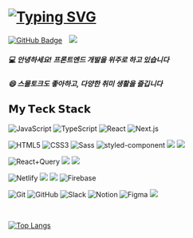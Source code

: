[![Typing SVG](https://readme-typing-svg.herokuapp.com?font=Lilita+One&size=35&pause=1000&color=E8BFB1&background=FEE9D200&vCenter=true&width=600&height=35&lines=Hi+!+I'm+wonkyung+Min;%23GrowTogether+%23GoodCommunicator)](https://git.io/typing-svg)
===
[![GitHub Badge](https://img.shields.io/badge/-@lolWK-181717?logo=GitHub&logoColor=white&link=https://github.com/lolWK)](https://github.com/lolWK)
<a href="mailto:mwk0725@gmail.com">
  <img 
     src="https://img.shields.io/badge/Gmail-white?logo=Gmail&logoColor=EA4335&link=mailto:mwk0725@gmail.com"
     style="height : auto; margin-left : 10px; margin-right : 10px;"
   />
</a>



##### :computer: 안녕하세요! 프론트엔드 개발을 위주로 하고 있습니다

##### 😄 스몰토크도 좋아하고, 다양한 취미 생활을 즐깁니다

## 𝗠𝘆 𝗧𝗲𝗰𝗸 𝗦𝘁𝗮𝗰𝗸
![JavaScript](https://img.shields.io/badge/-JavaScript-%23F7DF1C?style=flat-square&logo=javascript&logoColor=000000&labelColor=%23F7DF1C&color=%23FFCE5A)
![TypeScript](https://img.shields.io/badge/-TypeScript-007ACC?style=flat-square&logo=typescript&logoColor=white)
![React](https://img.shields.io/badge/-React-%23282C34?style=flat-square&logo=react)
![Next.js](https://img.shields.io/badge/-Next.js-000000?style=flat-square&logo=Next.js&logoColor=white)

![HTML5](https://img.shields.io/badge/-HTML5-%23E44D27?style=flat-square&logo=html5&logoColor=ffffff)
![CSS3](https://img.shields.io/badge/-CSS3-%231572B6?style=flat-square&logo=css3)
![Sass](https://img.shields.io/badge/-Sass-%23CC6699?style=flat-square&logo=sass&logoColor=ffffff)
![styled-component](https://img.shields.io/badge/-styled--components-DB7093?style=flat-square&logo=styled-components&logoColor=%23ffffff)
<img src="https://img.shields.io/badge/Tailwind CSS-06B6D4?style=flat-square&logo=Tailwind CSS&logoColor=white"/>
<img src="https://img.shields.io/badge/shadcn/ui-000000?style=flat-square&logo=shadcn/ui&logoColor=white"/>

![React+Query](https://img.shields.io/badge/-ReactQuery-FF4154?style=flat-square&logo=React+Query&logoColor=white)
<img src="https://img.shields.io/badge/Recoil-3578E5?style=flat-square&logo=recoil&logoColor=white" />
<img src="https://img.shields.io/badge/Jotai-000000?style=flat-square&logo=jotai&logoColor=white" />

![Netlify](https://img.shields.io/badge/-Netlify-%2300C7B7?style=flat-square&logo=netlify&logoColor=ffffff)
<img src="https://img.shields.io/badge/Vercel-000000?style=flat-square&logo=Vercel&logoColor=white"/>
<img src="https://img.shields.io/badge/Supabase-181818?style=flat-square&logo=supabase&logoColor=white"/>
![Firebase](https://img.shields.io/badge/-Firebase-FFCA28?style=flat-square&logo=Firebase&logoColor=000000&labelColor=%23F7DF1C&color=%23FFCE5A)

![Git](https://img.shields.io/badge/-Git-%23F05032?style=flat-square&logo=git&logoColor=%23ffffff)
![GitHub](https://img.shields.io/badge/-GitHub-181717?style=flat-square&logo=GitHub&logoColor=%23ffffff)
![Slack](https://img.shields.io/badge/-Slack-4A154B?style=flat-square&logo=Slack&logoColor=%23ffffff)
![Notion](https://img.shields.io/badge/-Notion-000000?style=flat-square&logo=Notion&logoColor=%23ffffff)
![Figma](https://img.shields.io/badge/-Figma-F24E1E?style=flat-square&logo=Figma&logoColor=%23ffffff)
<img src="https://img.shields.io/badge/Storybook-FF4785?style=flat-square&logo=Storybook&logoColor=white"/>

<br />

[![Top Langs](https://github-readme-stats.vercel.app/api/top-langs/?username=lolWK&layout=compact)](https://github.com/anuraghazra/github-readme-stats)


